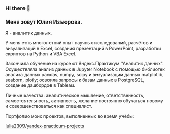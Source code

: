 ### Hi there 👋

### Меня зовут Юлия Изъюрова.

Я - аналитик данных.

У меня есть многолетний опыт научных исследований, расчётов и визуализаций в Excel, создания презентаций в PowerPoint, разработки скриптов на Python и VBA Excel.

Закончила обучение на курсе от Яндекс.Практикум "Аналитик данных". Осуществляла анализ данных в Jupyter Notebook с помощью библиотек анализа данных pandas, numpy, scipy и визуализации данных matplotlib, seaborn, plotly; освоила запросы к базам данных в PostgreSQL, создание дашбордов в Tableau.

Личные качества: аналитическое мышление, ответственность, самостоятельность, активность, желание постоянно обучаться новому и совершенствоваться как специалист.

Портфолио моих проектов, выполненных во время учёбы:

[Iulia2309/yandex-practicum-projects](https://github.com/Iulia2309/yandex-practicum-projects.git)





